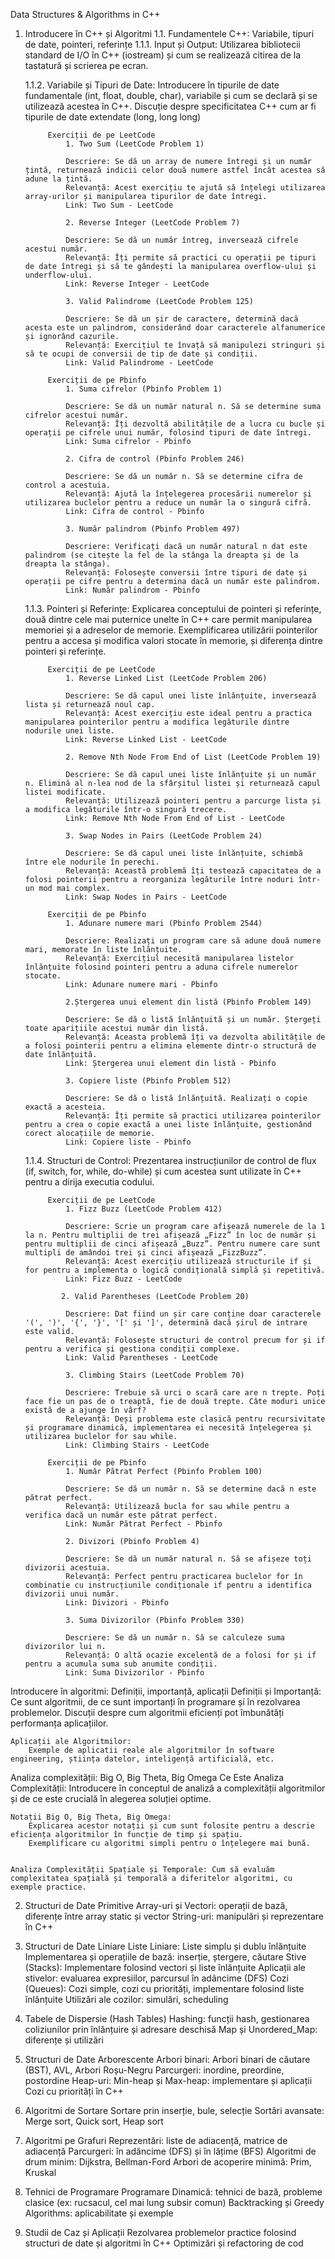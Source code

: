 Data Structures & Algorithms in C++

1. Introducere în C++ și Algoritmi
1.1. Fundamentele C++: Variabile, tipuri de date, pointeri, referințe
    1.1.1. Input și Output: Utilizarea bibliotecii standard de I/O în C++ (iostream) și cum se realizează citirea de la tastatură și scrierea pe ecran.

    
    1.1.2. Variabile și Tipuri de Date: 
            Introducere în tipurile de date fundamentale (int, float, double, char), variabile și cum se declară și se utilizează acestea în C++. 
            Discuție despre specificitatea C++ cum ar fi tipurile de date extendate (long, long long)

            Exerciții de pe LeetCode
                1. Two Sum (LeetCode Problem 1)

                Descriere: Se dă un array de numere întregi și un număr țintă, returnează indicii celor două numere astfel încât acestea să adune la țintă.
                Relevanță: Acest exercițiu te ajută să înțelegi utilizarea array-urilor și manipularea tipurilor de date întregi.
                Link: Two Sum - LeetCode
                
                2. Reverse Integer (LeetCode Problem 7)

                Descriere: Se dă un număr întreg, inversează cifrele acestui număr.
                Relevanță: Îți permite să practici cu operații pe tipuri de date întregi și să te gândești la manipularea overflow-ului și underflow-ului.
                Link: Reverse Integer - LeetCode
                
                3. Valid Palindrome (LeetCode Problem 125)

                Descriere: Se dă un șir de caractere, determină dacă acesta este un palindrom, considerând doar caracterele alfanumerice și ignorând cazurile.
                Relevanță: Exercițiul te învață să manipulezi stringuri și să te ocupi de conversii de tip de date și condiții.
                Link: Valid Palindrome - LeetCode
            
            Exerciții de pe Pbinfo
                1. Suma cifrelor (Pbinfo Problem 1)

                Descriere: Se dă un număr natural n. Să se determine suma cifrelor acestui număr.
                Relevanță: Îți dezvoltă abilitățile de a lucra cu bucle și operații pe cifrele unui număr, folosind tipuri de date întregi.
                Link: Suma cifrelor - Pbinfo
                
                2. Cifra de control (Pbinfo Problem 246)

                Descriere: Se dă un număr n. Să se determine cifra de control a acestuia.
                Relevanță: Ajută la înțelegerea procesării numerelor și utilizarea buclelor pentru a reduce un număr la o singură cifră.
                Link: Cifra de control - Pbinfo
                
                3. Număr palindrom (Pbinfo Problem 497)

                Descriere: Verificați dacă un număr natural n dat este palindrom (se citește la fel de la stânga la dreapta și de la dreapta la stânga).
                Relevanță: Folosește conversii între tipuri de date și operații pe cifre pentru a determina dacă un număr este palindrom.
                Link: Număr palindrom - Pbinfo


    1.1.3. Pointeri și Referințe: 
            Explicarea conceptului de pointeri și referințe, două dintre cele mai puternice unelte în C++ care permit manipularea memoriei și a adreselor de memorie. 
            Exemplificarea utilizării pointerilor pentru a accesa și modifica valori stocate în memorie, și diferența dintre pointeri și referințe.

            Exerciții de pe LeetCode
                1. Reverse Linked List (LeetCode Problem 206)

                Descriere: Se dă capul unei liste înlănțuite, inversează lista și returnează noul cap.
                Relevanță: Acest exercițiu este ideal pentru a practica manipularea pointerilor pentru a modifica legăturile dintre nodurile unei liste.
                Link: Reverse Linked List - LeetCode
                
                2. Remove Nth Node From End of List (LeetCode Problem 19)

                Descriere: Se dă capul unei liste înlănțuite și un număr n. Elimină al n-lea nod de la sfârșitul listei și returnează capul listei modificate.
                Relevanță: Utilizează pointeri pentru a parcurge lista și a modifica legăturile într-o singură trecere.
                Link: Remove Nth Node From End of List - LeetCode
                
                3. Swap Nodes in Pairs (LeetCode Problem 24)

                Descriere: Se dă capul unei liste înlănțuite, schimbă între ele nodurile în perechi.
                Relevanță: Această problemă îți testează capacitatea de a folosi pointerii pentru a reorganiza legăturile între noduri într-un mod mai complex.
                Link: Swap Nodes in Pairs - LeetCode
            
            Exerciții de pe Pbinfo
                1. Adunare numere mari (Pbinfo Problem 2544)

                Descriere: Realizați un program care să adune două numere mari, memorate în liste înlănțuite.
                Relevanță: Exercițiul necesită manipularea listelor înlănțuite folosind pointeri pentru a aduna cifrele numerelor stocate.
                Link: Adunare numere mari - Pbinfo
                
                2.Ștergerea unui element din listă (Pbinfo Problem 149)

                Descriere: Se dă o listă înlănțuită și un număr. Ștergeți toate aparițiile acestui număr din listă.
                Relevanță: Aceasta problemă îți va dezvolta abilitățile de a folosi pointerii pentru a elimina elemente dintr-o structură de date înlănțuită.
                Link: Ștergerea unui element din listă - Pbinfo
                
                3. Copiere liste (Pbinfo Problem 512)

                Descriere: Se dă o listă înlănțuită. Realizați o copie exactă a acesteia.
                Relevanță: Îți permite să practici utilizarea pointerilor pentru a crea o copie exactă a unei liste înlănțuite, gestionând corect alocațiile de memorie.
                Link: Copiere liste - Pbinfo

    1.1.4. Structuri de Control: 
            Prezentarea instrucțiunilor de control de flux (if, switch, for, while, do-while) și cum acestea sunt utilizate în C++ pentru a dirija executia codului.

            Exerciții de pe LeetCode
                1. Fizz Buzz (LeetCode Problem 412)

                Descriere: Scrie un program care afișează numerele de la 1 la n. Pentru multiplii de trei afișează „Fizz” în loc de număr și pentru multiplii de cinci afișează „Buzz”. Pentru numere care sunt multipli de amândoi trei și cinci afișează „FizzBuzz”.
                Relevanță: Acest exercițiu utilizează structurile if și for pentru a implementa o logică condițională simplă și repetitivă.
                Link: Fizz Buzz - LeetCode
                
               2. Valid Parentheses (LeetCode Problem 20)

                Descriere: Dat fiind un șir care conține doar caracterele '(', ')', '{', '}', '[' și ']', determină dacă șirul de intrare este valid.
                Relevanță: Folosește structuri de control precum for și if pentru a verifica și gestiona condiții complexe.
                Link: Valid Parentheses - LeetCode
                
                3. Climbing Stairs (LeetCode Problem 70)

                Descriere: Trebuie să urci o scară care are n trepte. Poți face fie un pas de o treaptă, fie de două trepte. Câte moduri unice există de a ajunge în vârf?
                Relevanță: Deși problema este clasică pentru recursivitate și programare dinamică, implementarea ei necesită înțelegerea și utilizarea buclelor for sau while.
                Link: Climbing Stairs - LeetCode
                
            Exerciții de pe Pbinfo
                1. Număr Pătrat Perfect (Pbinfo Problem 100)

                Descriere: Se dă un număr n. Să se determine dacă n este pătrat perfect.
                Relevanță: Utilizează bucla for sau while pentru a verifica dacă un număr este pătrat perfect.
                Link: Număr Pătrat Perfect - Pbinfo
                
                2. Divizori (Pbinfo Problem 4)

                Descriere: Se dă un număr natural n. Să se afișeze toți divizorii acestuia.
                Relevanță: Perfect pentru practicarea buclelor for în combinatie cu instrucțiunile condiționale if pentru a identifica divizorii unui număr.
                Link: Divizori - Pbinfo
                
                3. Suma Divizorilor (Pbinfo Problem 330)

                Descriere: Se dă un număr n. Să se calculeze suma divizorilor lui n.
                Relevanță: O altă ocazie excelentă de a folosi for și if pentru a acumula suma sub anumite condiții.
                Link: Suma Divizorilor - Pbinfo


    





Introducere în algoritmi: Definiții, importanță, aplicații
    Definiții și Importanță: 
        Ce sunt algoritmii, de ce sunt importanți în programare și în rezolvarea problemelor. 
        Discuții despre cum algoritmii eficienți pot îmbunătăți performanța aplicațiilor.
    

    Aplicații ale Algoritmilor: 
        Exemple de aplicatii reale ale algoritmilor în software engineering, știința datelor, inteligență artificială, etc.


Analiza complexității: Big O, Big Theta, Big Omega
    Ce Este Analiza Complexității: 
        Introducere în conceptul de analiză a complexității algoritmilor și de ce este crucială în alegerea soluției optime.


    Notații Big O, Big Theta, Big Omega: 
        Explicarea acestor notații și cum sunt folosite pentru a descrie eficiența algoritmilor în funcție de timp și spațiu. 
        Exemplificare cu algoritmi simpli pentru o înțelegere mai bună.


    Analiza Complexității Spațiale și Temporale: Cum să evaluăm complexitatea spațială și temporală a diferitelor algoritmi, cu exemple practice.


2. Structuri de Date Primitive
Array-uri și Vectori: operații de bază, diferențe între array static și vector
String-uri: manipulări și reprezentare în C++

3. Structuri de Date Liniare
Liste Liniare:
    Liste simplu și dublu înlănțuite
    Implementarea și operațiile de bază: inserție, ștergere, căutare
Stive (Stacks):
    Implementare folosind vectori și liste înlănțuite
    Aplicații ale stivelor: evaluarea expresiilor, parcursul în adâncime (DFS)
Cozi (Queues):
    Cozi simple, cozi cu priorități, implementare folosind liste înlănțuite
    Utilizări ale cozilor: simulări, scheduling

4. Tabele de Dispersie (Hash Tables)
Hashing: funcții hash, gestionarea coliziunilor prin înlănțuire și adresare deschisă
Map și Unordered_Map: diferențe și utilizări

5. Structuri de Date Arborescente
Arbori binari:
    Arbori binari de căutare (BST), AVL, Arbori Roșu-Negru
    Parcurgeri: inordine, preordine, postordine
Heap-uri:
    Min-heap și Max-heap: implementare și aplicații
    Cozi cu priorități în C++

6. Algoritmi de Sortare
Sortare prin inserție, bule, selecție
Sortări avansate: Merge sort, Quick sort, Heap sort

7. Algoritmi pe Grafuri
Reprezentări: liste de adiacență, matrice de adiacență
Parcurgeri: în adâncime (DFS) și în lățime (BFS)
Algoritmi de drum minim: Dijkstra, Bellman-Ford
Arbori de acoperire minimă: Prim, Kruskal

8. Tehnici de Programare
Programare Dinamică: tehnici de bază, probleme clasice (ex: rucsacul, cel mai lung subsir comun)
Backtracking și Greedy Algorithms: aplicabilitate și exemple

9. Studii de Caz și Aplicații
Rezolvarea problemelor practice folosind structuri de date și algoritmi în C++
Optimizări și refactoring de cod